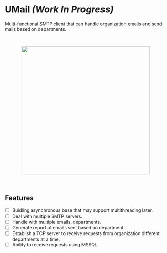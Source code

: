 # UMail  _(Work In Progress)_

Multi-functional SMTP client that can handle organization emails and send mails based on departments.

<br>
<p align="center">
  <img src="https://cdn-icons-png.flaticon.com/512/5578/5578703.png" height="400">
</p>
<br>

## Features
- [ ] Buidling asynchronous base that may support multithreading later.
- [ ] Deal with multiple SMTP servers.
- [ ] Handle with multiple emails, departments.
- [ ] Generate report of emails sent based on department.
- [ ] Establish a TCP server to receive requests from organization different departments at a time.
- [ ] Ability to receive requests using MSSQL.
